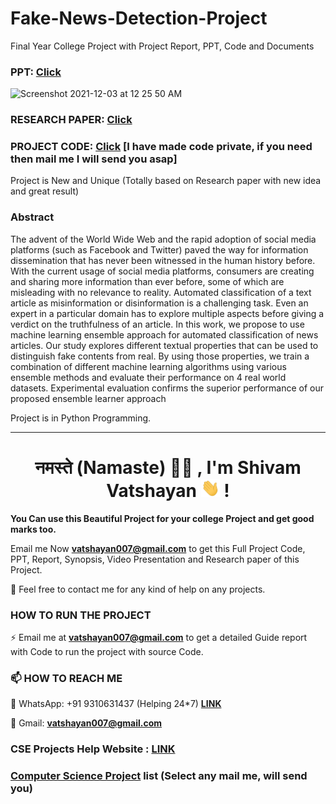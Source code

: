 # Fake-News-Detection-Project
Final Year College Project with Project Report, PPT, Code and Documents 

### PPT: [Click](https://docs.google.com/presentation/d/1jZESRx4RjRvxPXxd8eY6lSJgdPk4RRli7NmmYUhcaeM/edit?usp=sharing)
![Screenshot 2021-12-03 at 12 25 50 AM](https://user-images.githubusercontent.com/28294942/144485388-ab0cb531-51b8-457e-8984-f2a54aeb4ea3.png)

### RESEARCH PAPER: [Click](https://www.hindawi.com/journals/complexity/2020/8885861/)

### PROJECT CODE: [Click](https://github.com/Vatshayan/Fake-News-Detection-Project/blob/main/fake_news_code_d.ipynb) [I have made code private, if you need then mail me I will send you asap]

Project is New and Unique (Totally based on Research paper with new idea and great result) 


### Abstract
The advent of the World Wide Web and the rapid adoption of social media platforms (such as Facebook and Twitter) paved the way for information dissemination that has never been witnessed in the human history before. With the current usage of social media platforms, consumers are creating and sharing more information than ever before, some of which are misleading with no relevance to reality. Automated classification of a text article as misinformation or disinformation is a challenging task. Even an expert in a particular domain has to explore multiple aspects before giving a verdict on the truthfulness of an article. In this work, we propose to use machine learning ensemble approach for automated classification of news articles. Our study explores different textual properties that can be used to distinguish fake contents from real. By using those properties, we train a combination of different machine learning algorithms using various ensemble methods and evaluate their performance on 4 real world datasets. Experimental evaluation confirms the superior performance of our proposed ensemble learner approach 

Project is in Python Programming.

______________________________________________________________________________________________________________
<h1 align="center"> नमस्ते (Namaste) 🙏🏻 , I'm Shivam Vatshayan <img src="https://raw.githubusercontent.com/ABSphreak/ABSphreak/master/gifs/Hi.gif" width="30px"> ! </h1>

**You Can use this Beautiful Project for your college Project and get good marks too.**

Email me Now **vatshayan007@gmail.com** to get this Full Project Code, PPT, Report, Synopsis, Video Presentation and Research paper of this Project.

💌 Feel free to contact me for any kind of help on any projects.
 
### HOW TO RUN THE PROJECT
⚡ Email me at **vatshayan007@gmail.com** to get a detailed Guide report with Code to run the project with source Code.

### 📫 HOW TO REACH ME 

💬 WhatsApp: +91 9310631437 (Helping 24*7)  **[LINK](https://wa.me/message/CHWN2AHCPMAZK1)** 

💬 Gmail: **vatshayan007@gmail.com**


### CSE Projects Help Website : [LINK](https://www.cse-projects.com)
### [Computer Science Project](https://computerscienceproject.com) list (Select any mail me, will send you)

